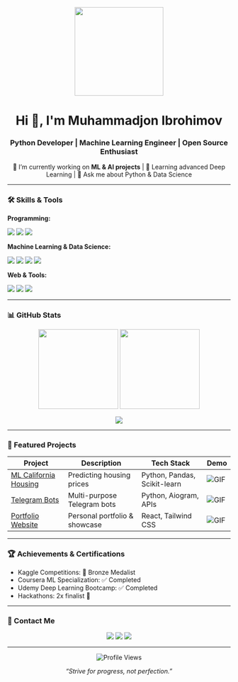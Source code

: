 <p align="center">
  <img src="https://media.giphy.com/media/3o7TKtnuHOHHUjR38Y/giphy.gif" width="200"/>
</p>

<h1 align="center">Hi 👋, I'm Muhammadjon Ibrohimov</h1>
<h3 align="center">Python Developer | Machine Learning Engineer | Open Source Enthusiast</h3>

<p align="center">
  🔭 I’m currently working on <b>ML & AI projects</b> | 🌱 Learning advanced Deep Learning | 💬 Ask me about Python & Data Science
</p>

---

### 🛠️ Skills & Tools

**Programming:**  
<p>
  <img src="https://img.shields.io/badge/Python-3776AB?style=for-the-badge&logo=python&logoColor=white"/>
  <img src="https://img.shields.io/badge/JavaScript-F7DF1E?style=for-the-badge&logo=javascript&logoColor=black"/>
  <img src="https://img.shields.io/badge/SQL-4479A1?style=for-the-badge&logo=postgresql&logoColor=white"/>
</p>

**Machine Learning & Data Science:**  
<p>
  <img src="https://img.shields.io/badge/Scikit--Learn-F7931E?style=for-the-badge&logo=scikitlearn&logoColor=white"/>
  <img src="https://img.shields.io/badge/TensorFlow-FF6F00?style=for-the-badge&logo=tensorflow&logoColor=white"/>
  <img src="https://img.shields.io/badge/PyTorch-EE4C2C?style=for-the-badge&logo=pytorch&logoColor=white"/>
  <img src="https://img.shields.io/badge/Pandas-150458?style=for-the-badge&logo=pandas&logoColor=white"/>
</p>

**Web & Tools:**  
<p>
  <img src="https://img.shields.io/badge/React-61DAFB?style=for-the-badge&logo=react&logoColor=black"/>
  <img src="https://img.shields.io/badge/Git-F05032?style=for-the-badge&logo=git&logoColor=white"/>
  <img src="https://img.shields.io/badge/Docker-2496ED?style=for-the-badge&logo=docker&logoColor=white"/>
</p>

---

### 📊 GitHub Stats

<p align="center">
  <img height="180em" src="https://github-readme-stats.vercel.app/api?username=ibrokhimov&show_icons=true&theme=tokyonight"/>
  <img height="180em" src="https://github-readme-stats.vercel.app/api/top-langs/?username=ibrokhimov&layout=compact&theme=tokyonight"/>
</p>

<p align="center">
  <img src="https://github-profile-trophy.vercel.app/?username=ibrokhimov&theme=radical&no-frame=true&no-bg=true&margin-w=10"/>
</p>

---

### 🚀 Featured Projects

| Project | Description | Tech Stack | Demo |
|---------|-------------|------------|------|
| [ML California Housing](https://github.com/ibrokhimov/Machine_Learning_Intro_California_housing) | Predicting housing prices | Python, Pandas, Scikit-learn | ![GIF](https://media.giphy.com/media/3o7TKtnuHOHHUjR38Y/giphy.gif) |
| [Telegram Bots](https://github.com/ibrokhimov/telegram_bots) | Multi-purpose Telegram bots | Python, Aiogram, APIs | ![GIF](https://media.giphy.com/media/l0HlQ7LRal1G3KczG/giphy.gif) |
| [Portfolio Website](https://miuportfolio.com) | Personal portfolio & showcase | React, Tailwind CSS | ![GIF](https://media.giphy.com/media/xT0GqF0mW3Kqij2mVy/giphy.gif) |

---

### 🏆 Achievements & Certifications

- Kaggle Competitions: 🥉 Bronze Medalist  
- Coursera ML Specialization: ✅ Completed  
- Udemy Deep Learning Bootcamp: ✅ Completed  
- Hackathons: 2x finalist 🎯

---

### 💬 Contact Me

<p align="center">
  <a href="https://www.linkedin.com/in/ibrokhimov-miu/"><img src="https://img.shields.io/badge/LinkedIn-0077B5?style=for-the-badge&logo=linkedin&logoColor=white"/></a>
  <a href="mailto:ibrokhimov.miu@gmail.com"><img src="https://img.shields.io/badge/Gmail-D14836?style=for-the-badge&logo=gmail&logoColor=white"/></a>
  <a href="https://miuportfolio.com"><img src="https://img.shields.io/badge/Portfolio-000000?style=for-the-badge&logo=firefoxbrowser&logoColor=white"/></a>
</p>

---

<p align="center">
  <img src="https://komarev.com/ghpvc/?username=ibrokhimov&color=brightgreen" alt="Profile Views"/>
</p>

<p align="center">
  <i>“Strive for progress, not perfection.”</i>
</p>
